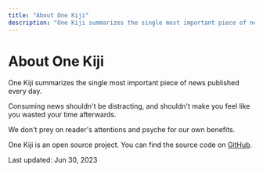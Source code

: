 ```yaml
---
title: "About One Kiji"
description: "One Kiji summarizes the single most important piece of news published every day."
---
```


# About One Kiji

One Kiji summarizes the single most important piece of news published every day. 

Consuming news shouldn't be distracting, and shouldn't make you feel like you wasted your time afterwards.

We don't prey on reader's attentions and psyche for our own benefits.

One Kiji is an open source project. You can find the source code on [GitHub](https://github.com/onekiji/onekiji/tree/main).

Last updated: Jun 30, 2023

